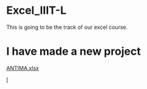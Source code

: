 # Excel_IIIT-L
This is going to be the track of our excel course.
# I have made a new project 
[ANTIMA.xlsx](https://github.com/user-attachments/files/16787162/ANTIMA.xlsx)



[
